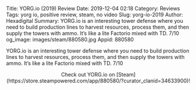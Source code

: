 Title: YORG.io (2019) Review
Date: 2019-12-04 02:18
Category: Reviews
Tags: yorg io, positive review, steam, no video
Slug: yorg-io-2019
Author: Hexadigital
Summary: YORG.io is an interesting tower defense where you need to build production lines to harvest resources, process them, and then supply the towers with ammo. It’s like a lite Factorio mixed with TD. 7/10
og_image: images/steam/880580.jpg
Appid: 880580

YORG.io is an interesting tower defense where you need to build production lines to harvest resources, process them, and then supply the towers with ammo. It’s like a lite Factorio mixed with TD. 7/10

<center>Check out YORG.io on [Steam](https://store.steampowered.com/app/880580/?curator_clanid=34633900)!</center>